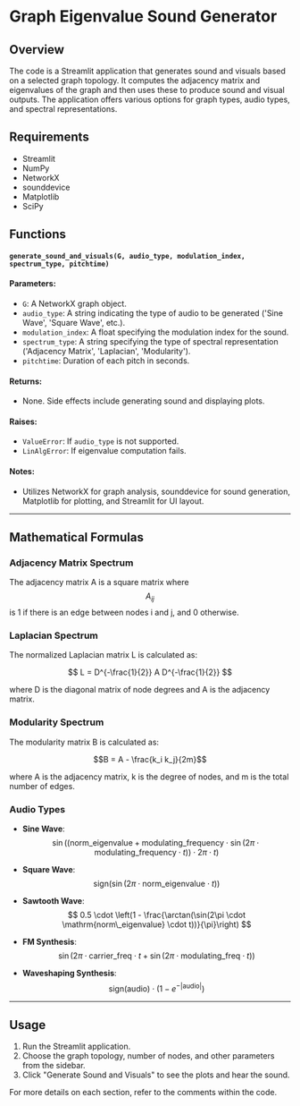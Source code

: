 # Graph Eigenvalue Sound Generator

## Overview

The code is a Streamlit application that generates sound and visuals based on a selected graph topology. It computes the adjacency matrix and eigenvalues of the graph and then uses these to produce sound and visual outputs. The application offers various options for graph types, audio types, and spectral representations.

## Requirements

- Streamlit
- NumPy
- NetworkX
- sounddevice
- Matplotlib
- SciPy

## Functions

#### `generate_sound_and_visuals(G, audio_type, modulation_index, spectrum_type, pitchtime)`

#### Parameters:

- `G`: A NetworkX graph object.
- `audio_type`: A string indicating the type of audio to be generated ('Sine Wave', 'Square Wave', etc.).
- `modulation_index`: A float specifying the modulation index for the sound.
- `spectrum_type`: A string specifying the type of spectral representation ('Adjacency Matrix', 'Laplacian', 'Modularity').
- `pitchtime`: Duration of each pitch in seconds.

#### Returns:
- None. Side effects include generating sound and displaying plots.

#### Raises:
- `ValueError`: If `audio_type` is not supported.
- `LinAlgError`: If eigenvalue computation fails.

#### Notes:
- Utilizes NetworkX for graph analysis, sounddevice for sound generation, Matplotlib for plotting, and Streamlit for UI layout.

---

## Mathematical Formulas

### Adjacency Matrix Spectrum

The adjacency matrix A is a square matrix where $$A_{ij}$$ is 1 if there is an edge between nodes i and j, and 0 otherwise.

### Laplacian Spectrum

The normalized Laplacian matrix L is calculated as:

$$
L = D^{-\frac{1}{2}} A D^{-\frac{1}{2}}
$$

where D is the diagonal matrix of node degrees and A is the adjacency matrix.

### Modularity Spectrum

The modularity matrix B is calculated as:


$$B = A - \frac{k_i k_j}{2m}$$

where A is the adjacency matrix, k is the degree of nodes, and m is the total number of edges.



### Audio Types

- **Sine Wave**: 
$$
\sin\left((\mathrm{norm\_eigenvalue} + \mathrm{modulating\_frequency} \cdot \sin(2\pi \cdot \mathrm{modulating\_frequency} \cdot t)) \cdot 2\pi \cdot t\right)
$$

- **Square Wave**:
$$
\mathrm{sign}(\sin(2\pi \cdot \mathrm{norm\_eigenvalue} \cdot t))
$$

- **Sawtooth Wave**:
$$
0.5 \cdot \left(1 - \frac{\arctan(\sin(2\pi \cdot \mathrm{norm\_eigenvalue} \cdot t))}{\pi}\right)
$$

- **FM Synthesis**:
$$
\sin(2\pi \cdot \mathrm{carrier\_freq} \cdot t + \sin(2\pi \cdot \mathrm{modulating\_freq} \cdot t))
$$

- **Waveshaping Synthesis**:
$$
\mathrm{sign}(\mathrm{audio}) \cdot (1 - e^{-|\mathrm{audio}|})
$$





---

## Usage

1. Run the Streamlit application.
2. Choose the graph topology, number of nodes, and other parameters from the sidebar.
3. Click "Generate Sound and Visuals" to see the plots and hear the sound.

For more details on each section, refer to the comments within the code.

